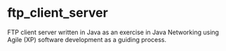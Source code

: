 # ftp_client_server
FTP client server written in Java as an exercise in Java Networking using Agile (XP) software development as a guiding process. 
